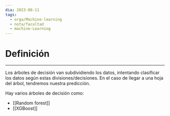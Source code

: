 ```yaml
---
dia: 2023-08-11
tags:
  - orga/Machine-learning
  - nota/facultad
  - machine-Learning
---
```

# Definición
---
Los árboles de decisión van subdividiendo los datos, intentando clasificar los datos según estas divisiones/decisiones. En el caso de llegar a una hoja del árbol, tendremos nuestra predicción.

Hay varios árboles de decisión como:
* [[Random forest]]
* [[XGBoost]]